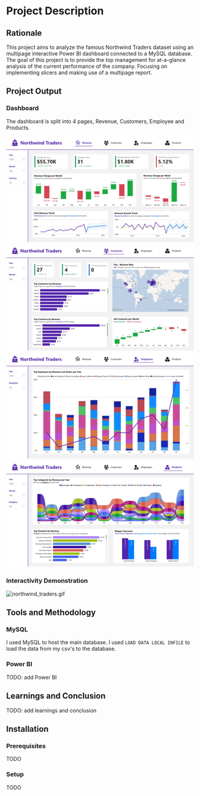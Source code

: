 # Project Description

## Rationale
This project aims to analyze the famous Northwind Traders dataset using an multipage interactive Power BI dashboard connected to a MySQL database. The goal of this project is to provide the top management for at-a-glance analysis of the current performance of the company. Focusing on implementing slicers and making use of a multipage report.

## Project Output
### Dashboard
The dashboard is split into 4 pages, Revenue, Customers, Employee and Products.

![northwind_traders_page1.jpg](powerbi/exports/northwind_traders_page1.jpg)
![northwind_traders_page2.jpg](powerbi/exports/northwind_traders_page2.jpg)
![northwind_traders_page3.jpg](powerbi/exports/northwind_traders_page3.jpg)
![northwind_traders_page4.jpg](powerbi/exports/northwind_traders_page4.jpg)

### Interactivity Demonstration
![northwind_traders.gif](powerbi/exports/northwind_traders.gif)

## Tools and Methodology
### MySQL
I used MySQL to host the main database. I used `LOAD DATA LOCAL INFILE` to load the data from my csv's to the database.
### Power BI
TODO: add Power BI

## Learnings and Conclusion
TODO: add learnings and conclusion

## Installation
### Prerequisites
TODO
### Setup
TODO